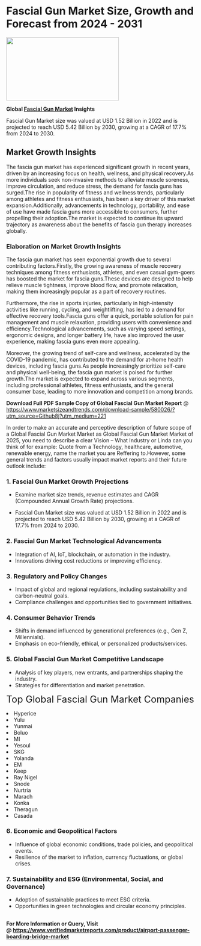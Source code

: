 <H1>Fascial Gun Market Size, Growth and Forecast from 2024 - 2031</H1><img class="aligncenter size-medium wp-image-584254" src="https://thirdeyenews.in/wp-content/uploads/2024/09/Global-Market-Research-300x168.jpeg" alt="" width="300" height="168" /><p><strong>Global&nbsp;<a href="https://www.marketsizeandtrends.com/download-sample/580026/?utm_source=Github8j?utm_medium=221">Fascial Gun Market</a> Insights</strong></p><p>Fascial Gun Market size was valued at USD 1.52 Billion in 2022 and is projected to reach USD 5.42 Billion by 2030, growing at a CAGR of 17.7% from 2024 to 2030.</p><p><h2>Market Growth Insights</h2> <p>The fascia gun market has experienced significant growth in recent years, driven by an increasing focus on health, wellness, and physical recovery.As more individuals seek non-invasive methods to alleviate muscle soreness, improve circulation, and reduce stress, the demand for fascia guns has surged.The rise in popularity of fitness and wellness trends, particularly among athletes and fitness enthusiasts, has been a key driver of this market expansion.Additionally, advancements in technology, portability, and ease of use have made fascia guns more accessible to consumers, further propelling their adoption.The market is expected to continue its upward trajectory as awareness about the benefits of fascia gun therapy increases globally.</p> <h3>Elaboration on Market Growth Insights</h3> <p>The fascia gun market has seen exponential growth due to several contributing factors.Firstly, the growing awareness of muscle recovery techniques among fitness enthusiasts, athletes, and even casual gym-goers has boosted the market for fascia guns.These devices are designed to help relieve muscle tightness, improve blood flow, and promote relaxation, making them increasingly popular as a part of recovery routines.</p> <p>Furthermore, the rise in sports injuries, particularly in high-intensity activities like running, cycling, and weightlifting, has led to a demand for effective recovery tools.Fascia guns offer a quick, portable solution for pain management and muscle relaxation, providing users with convenience and efficiency.Technological advancements, such as varying speed settings, ergonomic designs, and longer battery life, have also improved the user experience, making fascia guns even more appealing.</p> <p>Moreover, the growing trend of self-care and wellness, accelerated by the COVID-19 pandemic, has contributed to the demand for at-home health devices, including fascia guns.As people increasingly prioritize self-care and physical well-being, the fascia gun market is poised for further growth.The market is expected to expand across various segments, including professional athletes, fitness enthusiasts, and the general consumer base, leading to more innovation and competition among brands.</p> <p><span class=""><strong>Download Full PDF Sample Copy of Global Fascial Gun Market Report</strong> @ <a href="https://www.marketsizeandtrends.com/download-sample/580026/?utm_source=Github8j?utm_medium=221" target="_blank">https://www.marketsizeandtrends.com/download-sample/580026/?utm_source=Github8j?utm_medium=221</a></span></p><p>In order to make an accurate and perceptive description of future scope of a Global&nbsp;Fascial Gun Market Market as Global&nbsp;Fascial Gun Market Market of 2025, you need to describe a clear Vision &ndash; What Industry or Linda can you think of for example: Quote from a Technology, healthcare, automotive, renewable energy, name the market you are Reffering to.However, some general trends and factors usually impact market reports and their future outlook include:</p><h3>1.&nbsp;<strong>Fascial Gun Market Growth Projections</strong></h3><ul><li>Examine market size trends, revenue estimates and CAGR (Compounded Annual Growth Rate) projections.</li><li><p>Fascial Gun Market size was valued at USD 1.52 Billion in 2022 and is projected to reach USD 5.42 Billion by 2030, growing at a CAGR of 17.7% from 2024 to 2030.</p></li></ul><h3>2.&nbsp;<strong>Fascial Gun Market Technological Advancements</strong></h3><ul><li>Integration of AI, IoT, blockchain, or automation in the industry.</li><li>Innovations driving cost reductions or improving efficiency.</li></ul><h3>3.&nbsp;<strong>Regulatory and Policy Changes</strong></h3><ul><li>Impact of global and regional regulations, including sustainability and carbon-neutral goals.</li><li>Compliance challenges and opportunities tied to government initiatives.</li></ul><h3>4.&nbsp;<strong>Consumer Behavior Trends</strong></h3><ul><li>Shifts in demand influenced by generational preferences (e.g., Gen Z, Millennials).</li><li>Emphasis on eco-friendly, ethical, or personalized products/services.</li></ul><h3>5.&nbsp;<strong>Global Fascial Gun Market Competitive Landscape</strong></h3><ul><li>Analysis of key players, new entrants, and partnerships shaping the industry.</li><li>Strategies for differentiation and market penetration.</li></ul><p data-pm-slice="1 1 []"><span style="color: inherit; font-family: inherit; font-size: 25px;">Top Global Fascial Gun Market Companies</span></p><div class="" data-test-id=""><p><li>Hyperice</li><li> Yulu</li><li> Yunmai</li><li> Boluo</li><li> MI</li><li> Yesoul</li><li> SKG</li><li> Yolanda</li><li> EM</li><li> Keep</li><li> Ray Nigel</li><li> Snode</li><li> Nurtria</li><li> Marach</li><li> Konka</li><li> Theragun</li><li> Casada</li></p></div><h3>6.&nbsp;<strong>Economic and Geopolitical Factors</strong></h3><ul><li>Influence of global economic conditions, trade policies, and geopolitical events.</li><li>Resilience of the market to inflation, currency fluctuations, or global crises.</li></ul><h3>7.&nbsp;<strong>Sustainability and ESG (Environmental, Social, and Governance)</strong></h3><ul><li>Adoption of sustainable practices to meet ESG criteria.</li><li>Opportunities in green technologies and circular economy principles.</li></ul><h2><strong style="font-size: 14px;">For More Information or Query, Visit @&nbsp;</strong><a style="background-color: #ffffff; font-size: 14px;" href="https://www.marketsizeandtrends.com/report/fascial-gun-market/" target="_blank">https://www.verifiedmarketreports.com/product/airport-passenger-boarding-bridge-market</a></h2>